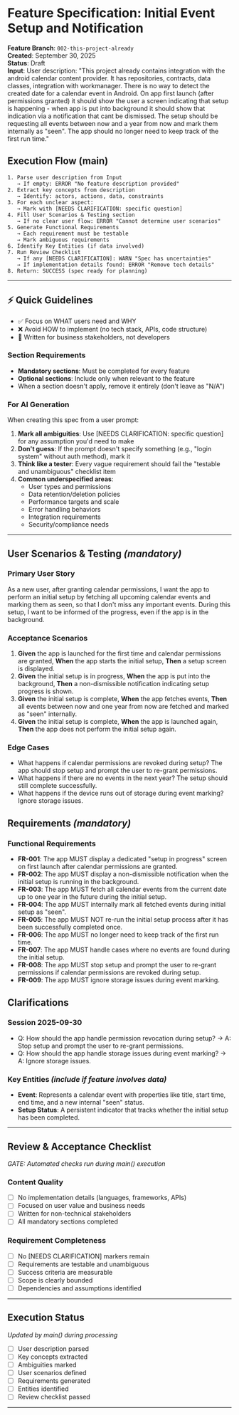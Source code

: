 # Feature Specification: Initial Event Setup and Notification

**Feature Branch**: `002-this-project-already`  
**Created**: September 30, 2025  
**Status**: Draft  
**Input**: User description: "This project already contains integration with the android calendar content provider. It has repositories, contracts, data classes, integration with workmanager. There is no way to detect the created date for a calendar event in Android. On app first launch (after permissions granted) it should show the user a screen indicating that setup is happening - when app is put into background it should show that indication via a notification that cant be dismissed. The setup should be requesting all events between now and a year from now and mark them internally as "seen". The app should no longer need to keep track of the first run time."

## Execution Flow (main)
```
1. Parse user description from Input
   → If empty: ERROR "No feature description provided"
2. Extract key concepts from description
   → Identify: actors, actions, data, constraints
3. For each unclear aspect:
   → Mark with [NEEDS CLARIFICATION: specific question]
4. Fill User Scenarios & Testing section
   → If no clear user flow: ERROR "Cannot determine user scenarios"
5. Generate Functional Requirements
   → Each requirement must be testable
   → Mark ambiguous requirements
6. Identify Key Entities (if data involved)
7. Run Review Checklist
   → If any [NEEDS CLARIFICATION]: WARN "Spec has uncertainties"
   → If implementation details found: ERROR "Remove tech details"
8. Return: SUCCESS (spec ready for planning)
```

---

## ⚡ Quick Guidelines
- ✅ Focus on WHAT users need and WHY
- ❌ Avoid HOW to implement (no tech stack, APIs, code structure)
- 👥 Written for business stakeholders, not developers

### Section Requirements
- **Mandatory sections**: Must be completed for every feature
- **Optional sections**: Include only when relevant to the feature
- When a section doesn't apply, remove it entirely (don't leave as "N/A")

### For AI Generation
When creating this spec from a user prompt:
1. **Mark all ambiguities**: Use [NEEDS CLARIFICATION: specific question] for any assumption you'd need to make
2. **Don't guess**: If the prompt doesn't specify something (e.g., "login system" without auth method), mark it
3. **Think like a tester**: Every vague requirement should fail the "testable and unambiguous" checklist item
4. **Common underspecified areas**:
   - User types and permissions
   - Data retention/deletion policies  
   - Performance targets and scale
   - Error handling behaviors
   - Integration requirements
   - Security/compliance needs

---

## User Scenarios & Testing *(mandatory)*

### Primary User Story
As a new user, after granting calendar permissions, I want the app to perform an initial setup by fetching all upcoming calendar events and marking them as seen, so that I don't miss any important events. During this setup, I want to be informed of the progress, even if the app is in the background.

### Acceptance Scenarios
1. **Given** the app is launched for the first time and calendar permissions are granted, **When** the app starts the initial setup, **Then** a setup screen is displayed.
2. **Given** the initial setup is in progress, **When** the app is put into the background, **Then** a non-dismissible notification indicating setup progress is shown.
3. **Given** the initial setup is complete, **When** the app fetches events, **Then** all events between now and one year from now are fetched and marked as "seen" internally.
4. **Given** the initial setup is complete, **When** the app is launched again, **Then** the app does not perform the initial setup again.

### Edge Cases
- What happens if calendar permissions are revoked during setup? The app should stop setup and prompt the user to re-grant permissions.
- What happens if there are no events in the next year? The setup should still complete successfully.
- What happens if the device runs out of storage during event marking? Ignore storage issues.

## Requirements *(mandatory)*

### Functional Requirements
- **FR-001**: The app MUST display a dedicated "setup in progress" screen on first launch after calendar permissions are granted.
- **FR-002**: The app MUST display a non-dismissible notification when the initial setup is running in the background.
- **FR-003**: The app MUST fetch all calendar events from the current date up to one year in the future during the initial setup.
- **FR-004**: The app MUST internally mark all fetched events during initial setup as "seen".
- **FR-005**: The app MUST NOT re-run the initial setup process after it has been successfully completed once.
- **FR-006**: The app MUST no longer need to keep track of the first run time.
- **FR-007**: The app MUST handle cases where no events are found during the initial setup.
- **FR-008**: The app MUST stop setup and prompt the user to re-grant permissions if calendar permissions are revoked during setup.
- **FR-009**: The app MUST ignore storage issues during event marking.

## Clarifications
### Session 2025-09-30
- Q: How should the app handle permission revocation during setup? → A: Stop setup and prompt the user to re-grant permissions.
- Q: How should the app handle storage issues during event marking? → A: Ignore storage issues.

### Key Entities *(include if feature involves data)*
- **Event**: Represents a calendar event with properties like title, start time, end time, and a new internal "seen" status.
- **Setup Status**: A persistent indicator that tracks whether the initial setup has been completed.

---

## Review & Acceptance Checklist
*GATE: Automated checks run during main() execution*

### Content Quality
- [ ] No implementation details (languages, frameworks, APIs)
- [ ] Focused on user value and business needs
- [ ] Written for non-technical stakeholders
- [ ] All mandatory sections completed

### Requirement Completeness
- [ ] No [NEEDS CLARIFICATION] markers remain
- [ ] Requirements are testable and unambiguous  
- [ ] Success criteria are measurable
- [ ] Scope is clearly bounded
- [ ] Dependencies and assumptions identified

---

## Execution Status
*Updated by main() during processing*

- [ ] User description parsed
- [ ] Key concepts extracted
- [ ] Ambiguities marked
- [ ] User scenarios defined
- [ ] Requirements generated
- [ ] Entities identified
- [ ] Review checklist passed

---